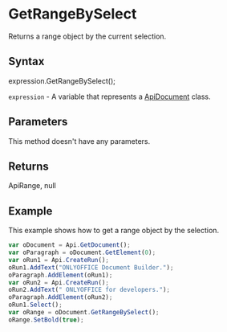 # GetRangeBySelect

Returns a range object by the current selection.

## Syntax

expression.GetRangeBySelect();

`expression` - A variable that represents a [ApiDocument](../ApiDocument.md) class.

## Parameters

This method doesn't have any parameters.

## Returns

ApiRange, null

## Example

This example shows how to get a range object by the selection.

```javascript
var oDocument = Api.GetDocument();
var oParagraph = oDocument.GetElement(0);
var oRun1 = Api.CreateRun();
oRun1.AddText("ONLYOFFICE Document Builder.");
oParagraph.AddElement(oRun1);
var oRun2 = Api.CreateRun();
oRun2.AddText(" ONLYOFFICE for developers.");
oParagraph.AddElement(oRun2);
oRun1.Select();
var oRange = oDocument.GetRangeBySelect();
oRange.SetBold(true);
```
